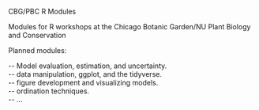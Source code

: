 CBG/PBC R Modules

Modules for R workshops at the Chicago Botanic Garden/NU Plant Biology and Conservation

Planned modules:

-- Model evaluation, estimation, and uncertainty.  
-- data manipulation, ggplot, and the tidyverse.  
-- figure development and visualizing models.  
-- ordination techniques.  
-- ...